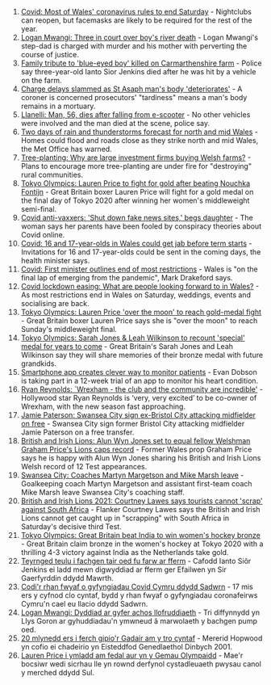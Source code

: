 1. [Covid: Most of Wales' coronavirus rules to end Saturday](https://www.bbc.co.uk/news/uk-wales-58102007) - Nightclubs can reopen, but facemasks are likely to be required for the rest of the year.
2. [Logan Mwangi: Three in court over boy's river death](https://www.bbc.co.uk/news/uk-wales-58112175) - Logan Mwangi's step-dad is charged with murder and his mother with perverting the course of justice.
3. [Family tribute to 'blue-eyed boy' killed on Carmarthenshire farm](https://www.bbc.co.uk/news/uk-wales-58119013) - Police say three-year-old Ianto Sior Jenkins died after he was hit by a vehicle on the farm.
4. [Charge delays slammed as St Asaph man's body 'deteriorates'](https://www.bbc.co.uk/news/uk-wales-58120457) - A coroner is concerned prosecutors' "tardiness" means a man's body remains in a mortuary.
5. [Llanelli: Man, 56, dies after falling from e-scooter](https://www.bbc.co.uk/news/uk-wales-58120458) - No other vehicles were involved and the man died at the scene, police say.
6. [Two days of rain and thunderstorms forecast for north and mid Wales](https://www.bbc.co.uk/news/uk-wales-58087494) - Homes could flood and roads close as they strike north and mid Wales, the Met Office has warned.
7. [Tree-planting: Why are large investment firms buying Welsh farms?](https://www.bbc.co.uk/news/uk-wales-58103603) - Plans to encourage more tree-planting are under fire for "destroying" rural communities.
8. [Tokyo Olympics: Lauren Price to fight for gold after beating Nouchka Fontijn](https://www.bbc.co.uk/sport/olympics/58111123) - Great Britain boxer Lauren Price will fight for a gold medal on the final day of Tokyo 2020 after winning her women's middleweight semi-final.
9. [Covid anti-vaxxers: 'Shut down fake news sites,' begs daughter](https://www.bbc.co.uk/news/uk-wales-58103604) - The woman says her parents have been fooled by conspiracy theories about Covid online.
10. [Covid: 16 and 17-year-olds in Wales could get jab before term starts](https://www.bbc.co.uk/news/uk-wales-58106571) - Invitations for 16 and 17-year-olds could be sent in the coming days, the health minister says.
11. [Covid: First minister outlines end of most restrictions](https://www.bbc.co.uk/news/uk-wales-58119923) - Wales is "on the final lap of emerging from the pandemic", Mark Drakeford says.
12. [Covid lockdown easing: What are people looking forward to in Wales?](https://www.bbc.co.uk/news/uk-wales-58103608) - As most restrictions end in Wales on Saturday, weddings, events and socialising are back.
13. [Tokyo Olympics: Lauren Price 'over the moon' to reach gold-medal fight](https://www.bbc.co.uk/sport/av/olympics/58112406) - Great Britain boxer Lauren Price says she is "over the moon" to reach Sunday's middleweight final.
14. [Tokyo Olympics: Sarah Jones & Leah Wilkinson to recount 'special' medal for years to come](https://www.bbc.co.uk/sport/av/olympics/58112410) - Great Britain's Sarah Jones and Leah Wilkinson say they will share memories of their bronze medal with future grandkids.
15. [Smartphone app creates clever way to monitor patients](https://www.bbc.co.uk/news/uk-wales-58091637) - Evan Dobson is taking part in a 12-week trial of an app to monitor his heart condition.
16. [Ryan Reynolds: `Wrexham - the club and the community are incredible'](https://www.bbc.co.uk/sport/av/football/58108958) - Hollywood star Ryan Reynolds is ‘very, very excited’ to be co-owner of Wrexham, with the new season fast approaching.
17. [Jamie Paterson: Swansea City sign ex-Bristol City attacking midfielder on free](https://www.bbc.co.uk/sport/football/58102228) - Swansea City sign former Bristol City attacking midfielder Jamie Paterson on a free transfer.
18. [British and Irish Lions: Alun Wyn Jones set to equal fellow Welshman Graham Price's Lions caps record](https://www.bbc.co.uk/sport/rugby-union/58100205) - Former Wales prop Graham Price says he is happy with Alun Wyn Jones sharing his British and Irish Lions Welsh record of 12 Test appearances.
19. [Swansea City: Coaches Martyn Margetson and Mike Marsh leave](https://www.bbc.co.uk/sport/football/58087228) - Goalkeeping coach Martyn Margetson and assistant first-team coach Mike Marsh leave Swansea City's coaching staff.
20. [British and Irish Lions 2021: Courtney Lawes says tourists cannot 'scrap' against South Africa](https://www.bbc.co.uk/sport/rugby-union/58113948) - Flanker Courtney Lawes says the British and Irish Lions cannot get caught up in "scrapping" with South Africa in Saturday's decisive third Test.
21. [Tokyo Olympics: Great Britain beat India to win women's hockey bronze](https://www.bbc.co.uk/sport/olympics/58110122) - Great Britain claim bronze in the women's hockey at Tokyo 2020 with a thrilling 4-3 victory against India as the Netherlands take gold.
22. [Teyrnged teulu i fachgen tair oed fu farw ar fferm](https://www.bbc.co.uk/newyddion/58118173) - Cafodd Ianto Siôr Jenkins ei ladd mewn digwyddiad ar fferm ger Efailwen yn Sir Gaerfyrddin ddydd Mawrth.
23. [Codi'r rhan fwyaf o gyfyngiadau Covid Cymru ddydd Sadwrn](https://www.bbc.co.uk/newyddion/58106002) - 17 mis ers y cyfnod clo cyntaf, bydd y rhan fwyaf o gyfyngiadau coronafeirws Cymru'n cael eu llacio ddydd Sadwrn.
24. [Logan Mwangi: Dyddiad ar gyfer achos llofruddiaeth](https://www.bbc.co.uk/newyddion/58114784) - Tri diffynnydd yn Llys Goron ar gyhuddiadau'n ymwneud â marwolaeth y bachgen pump oed.
25. [20 mlynedd ers i ferch gipio'r Gadair am y tro cyntaf](https://www.bbc.co.uk/newyddion/58105462) - Mererid Hopwood yn cofio ei chadeirio yn Eisteddfod Genedlaethol Dinbych 2001.
26. [Lauren Price i ymladd am fedal aur yn y Gemau Olympaidd](https://www.bbc.co.uk/newyddion/58112022) - Mae'r bocsiwr wedi sicrhau lle yn rownd derfynol cystadleuaeth pwysau canol y merched ddydd Sul.
